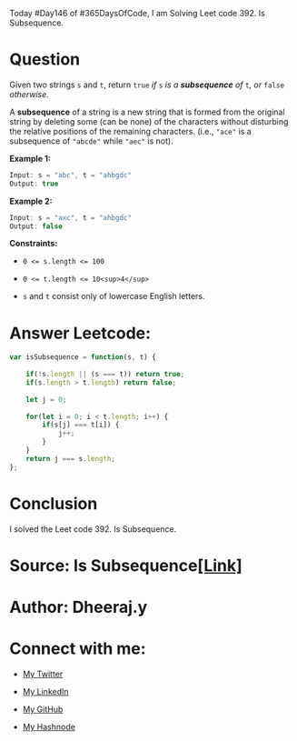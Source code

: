 Today #Day146 of #365DaysOfCode, I am Solving Leet code 392. Is Subsequence.

# Question

Given two strings `s` and `t`, return `true` *if* `s` *is a* ***subsequence*** *of* `t`*, or* `false` *otherwise*.

A **subsequence** of a string is a new string that is formed from the original string by deleting some (can be none) of the characters without disturbing the relative positions of the remaining characters. (i.e., `"ace"` is a subsequence of `"abcde"` while `"aec"` is not).

**Example 1:**

```javascript
Input: s = "abc", t = "ahbgdc"
Output: true
```

**Example 2:**

```javascript
Input: s = "axc", t = "ahbgdc"
Output: false
```

**Constraints:**

* `0 <= s.length <= 100`
    
* `0 <= t.length <= 10<sup>4</sup>`
    
* `s` and `t` consist only of lowercase English letters.
    

# Answer Leetcode:

```javascript
var isSubsequence = function(s, t) {
    
    if(!s.length || (s === t)) return true;
    if(s.length > t.length) return false;
    
    let j = 0;
    
    for(let i = 0; i < t.length; i++) {
        if(s[j] === t[i]) {
            j++;
        }
    }
    return j === s.length;
};
```

# Conclusion

I solved the Leet code 392. Is Subsequence.

# Source: Is Subsequence[\[Link\]](https://leetcode.com/problems/is-subsequence/)

# Author: Dheeraj.y

# Connect with me:

* [My Twitter](https://twitter.com/yssdheeraj)
    
* [My LinkedIn](https://www.linkedin.com/in/dheerajy1/)
    
* [My GitHub](https://github.com/dheerajy1)
    
* [My Hashnode](https://dheerajy1.hashnode.dev/)
